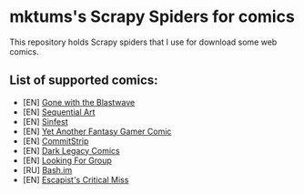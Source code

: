 # mktums's Scrapy Spiders for comics

This repository holds Scrapy spiders that I use for download some web comics.

## List of supported comics:

- [EN] [Gone with the Blastwave](http://www.blastwave-comic.com/)
- [EN] [Sequential Art](http://www.collectedcurios.com/sequentialart.php)
- [EN] [Sinfest](http://www.sinfest.net/)
- [EN] [Yet Another Fantasy Gamer Comic](http://yafgc.net/)
- [EN] [CommitStrip](http://www.commitstrip.com/en/)
- [EN] [Dark Legacy Comics](http://www.darklegacycomics.com/)
- [EN] [Looking For Group](http://www.lfg.co)
- [RU] [Bash.im](http://bash.im/comics-calendar)
- [EN] [Escapist's Critical Miss](http://www.escapistmagazine.com/articles/view/comicsandcosplay/comics/critical-miss)
